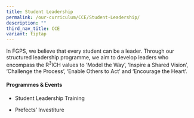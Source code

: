 ```yaml
---
title: Student Leadership
permalink: /our-curriculum/CCE/Student-Leadership/
description: ""
third_nav_title: CCE
variant: tiptap
---
```

<p>In FGPS, we believe that every student can be a leader. Through our structured
leadership programme, we aim to develop leaders who encompass the R<sup>3</sup>ICH
values to ‘Model the Way’, ‘Inspire a Shared Vision’, ‘Challenge the Process’,
‘Enable Others to Act’ and ‘Encourage the Heart’.</p>
<h4><strong>Programmes &amp; Events</strong></h4>
<ul data-tight="true" class="tight">
<li>
<p>Student Leadership Training</p>
</li>
</ul>
<p></p>
<ul data-tight="true" class="tight">
<li>
<p>Prefects’ Investiture</p>
</li>
</ul>
<p></p>